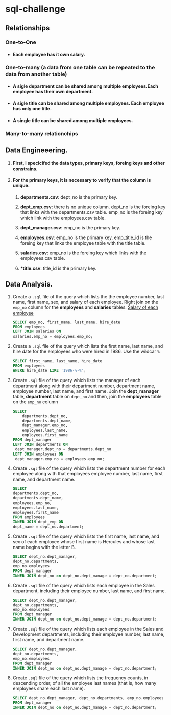 # sql-challenge
## Relationships
### One-to-One
- #### Each employee has it own salary.
### One-to-many (a data from one table can be repeated to the data from another table)
- #### A sigle department can be shared among multiple employees.Each employee has their own department.
- #### A sigle title can be shared among multiple employees. Each employee has only one title. 
- #### A single title can be shared among multiple employees. 
### Many-to-many relationchips
#### 
## Data Engineeering.
1. #### First, I specicifed the data types, primary keys, foreing keys and other constrains. 
2. #### For the primary keys, it is necessary to verify that the column is unique.
    1.  **departments.csv**: dept_no is the primary key.

    2. **dept_emp.csv**: there is no unique column. dept_no is the foreing key that links with the departments.csv table. emp_no is the foreing key which link with the employees.csv table. 

    3. **dept_manager.csv**: emp_no is the primary key.

    4. **employees.csv**: emp_no is the primary key. emp_title_id is the foreing key that links the employee table with the title table.

    5. **salaries.csv**: emp_no is the foreing key which links with the employees.csv table.

    6. ***title.csv**: title_id is the primary key.
## Data Analysis. 
1. Create a `.sql` file of the query which lists the the employee number, last name, first name, sex, and salary of each employee. Right join on the `emp_no` column for the **employees** and **salaries** tables. [Salary of each employee]()
    ```sql
    SELECT emp_no, first_name, last_name, hire_date
    FROM employees
    LEFT JOIN salaries ON
    salaries.emp_no = employees.emp_no;
    ```
2. Create a `.sql` file of the query which lists the first name, last name, and hire date for the employees who were hired in 1986. Use the wildcar  `%`
    ```sql
    SELECT first_name, last_name, hire_date
    FROM employees
    WHERE hire_date LIKE '1986-%-%';
    ```
3. Create `.sql` file of the query which lists the manager of each department along with their department number, department name, employee number, last name, and first name. Join the **dept_manager** table, **department** table on `dept_no` and then, join the **employees** table on the `emp_no` column
    ```sql
    SELECT 
        departments.dept_no, 
        departments.dept_name, 
        dept_manager.emp_no,
        employees.last_name,
        employees.first_name
    FROM dept_manager
    LEFT JOIN departments ON
     dept_manager.dept_no = departments.dept_no
    LEFT JOIN employees ON
     dept_manager.emp_no = employees.emp_no;
    ```
4. Create `.sql` file of the query which lists the department number for each employee along with that employees employee number, last name, first name, and department name.
    ```sql
    SELECT 
    departments.dept_no,
    departments.dept_name, 
    employees.emp_no, 
    employees.last_name,
    employees.first_name
    FROM employees
    INNER JOIN dept_emp ON
    dept_name = dept_no.department;
    ```
5. Create `.sql` file of the query which lists the first name, last name, and sex of each employee whose first name is Hercules and whose last name begins with the letter B.
    ```sql
    SELECT dept_no.dept_manager, 
    dept_no.departments, 
    emp_no.employees
    FROM dept_manager
    INNER JOIN dept_no on dept_no.dept_manage = dept_no.department;
    ```
6. Create `.sql` file of the query which lists each employee in the Sales department, including their employee number, last name, and first name.
    ```sql
    SELECT dept_no.dept_manager, 
    dept_no.departments, 
    emp_no.employees
    FROM dept_manager
    INNER JOIN dept_no on dept_no.dept_manage = dept_no.department;
    ```
7. Create `.sql` file of the query which lists each employee in the Sales and Development departments, including their employee number, last name, first name, and department name.
    ```sql
    SELECT dept_no.dept_manager, 
    dept_no.departments, 
    emp_no.employees
    FROM dept_manager
    INNER JOIN dept_no on dept_no.dept_manage = dept_no.department;
    ```
8. Create `.sql` file of the query which lists the frequency counts, in descending order, of all the employee last names (that is, how many employees share each last name).
    ```sql
    SELECT dept_no.dept_manager, dept_no.departments, emp_no.employees
    FROM dept_manager
    INNER JOIN dept_no on dept_no.dept_manage = dept_no.department;
    ```

